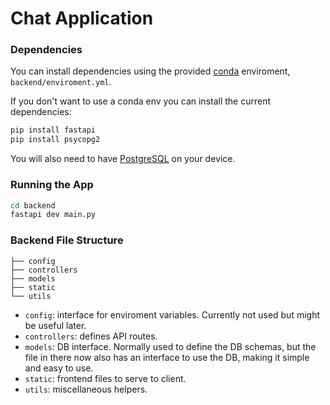 # Chat Application

### Dependencies
You can install dependencies using the provided [conda](https://anaconda.org/anaconda/conda) enviroment, `backend/enviroment.yml`.

If you don't want to use a conda env you can install the current dependencies:
```bash
pip install fastapi
pip install psycopg2
```

You will also need to have [PostgreSQL](https://www.postgresql.org/) on your device.

### Running the App

```bash
cd backend
fastapi dev main.py
```

### Backend File Structure

```
├── config
├── controllers
├── models
├── static
└── utils
```

- `config`: interface for enviroment variables. Currently not used but might be useful later.
- `controllers`: defines API routes.
- `models`: DB interface. Normally used to define the DB schemas, but the file in there now also has an interface to use the DB, making it simple and easy to use.
- `static`: frontend files to serve to client.
- `utils`: miscellaneous helpers.

